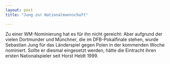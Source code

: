 ```yaml
---
layout: post
title: "Jung zur Nationalmannschaft"

---
```


Zu einer WM-Nominierung hat es für ihn nicht gereicht: Aber aufgrund der vielen Dortmunder und Münchner, die im DFB-Pokalfinale stehen, wurde Sebastian Jung für das Länderspiel gegen Polen in der kommenden Woche nominiert. Sollte er diesmal eingesetzt werden, hätte die Eintracht ihren ersten Nationalspieler seit Horst Heldt 1999.


